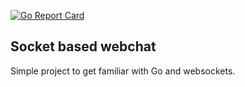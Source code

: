 [![Go Report Card](https://goreportcard.com/badge/github.com/achmudas/websocket-chat)](https://goreportcard.com/report/github.com/achmudas/websocket-chat)

## Socket based webchat

Simple project to get familiar with Go and websockets.